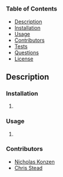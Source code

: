 # 

### Table of Contents
* [Description](#description)
* [Installation](#installation)
* [Usage](#usage)
* [Contributors](#contributors) 
* [Tests](#tests)
* [Questions](#questions)
* [License](#license)

## Description ##

  

### Installation ###

1.  

### Usage

1. 

### Contributors

* [Nicholas Konzen](https://github.com/NTKonzen)
* [Chris Stead](https://github.com/CMStead)

